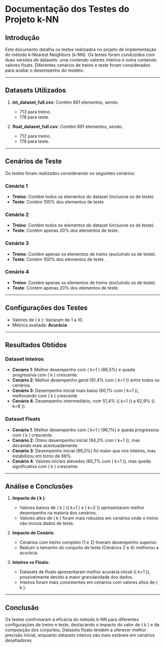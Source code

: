 # Documentação dos Testes do Projeto k-NN

## Introdução

Este documento detalha os testes realizados no projeto de implementação do método k-Nearest Neighbors (k-NN). Os testes foram conduzidos com duas versões de datasets: uma contendo valores inteiros e outra contendo valores floats. Diferentes cenários de treino e teste foram considerados para avaliar o desempenho do modelo.

---

## Datasets Utilizados

1. **int_dataset_full.csv**: Contém 891 elementos, sendo:

   - 713 para treino.
   - 178 para teste.
2. **float_dataset_full.csv**: Contém 891 elementos, sendo:

   - 712 para treino.
   - 179 para teste.

---

## Cenários de Teste

Os testes foram realizados considerando os seguintes cenários:

### Cenário 1

- **Treino**: Contém todos os elementos do dataset (inclusive os de teste).
- **Teste**: Contém 100% dos elementos de teste.

### Cenário 2

- **Treino**: Contém todos os elementos do dataset (inclusive os de teste).
- **Teste**: Contém apenas 20% dos elementos de teste.

### Cenário 3

- **Treino**: Contém apenas os elementos de treino (excluindo os de teste).
- **Teste**: Contém 100% dos elementos de teste.

### Cenário 4

- **Treino**: Contém apenas os elementos de treino (excluindo os de teste).
- **Teste**: Contém apenas 20% dos elementos de teste.

---

## Configurações dos Testes

- Valores de \( k \): Variaram de 1 a 10.
- Métrica avaliada: **Acurácia**.

---

## Resultados Obtidos

### Dataset Inteiros

- **Cenário 1**: Melhor desempenho com \( k=1 \) (86,5%) e queda progressiva com \( k \) crescente.
- **Cenário 2**: Melhor desempenho geral (91,4% com \( k=1 \)) entre todos os cenários.
- **Cenário 3**: Desempenho inicial mais baixo (60,1% com \( k=1 \)), melhorando com \( k \) crescente.
- **Cenário 4**: Desempenho intermediário, com 51,4% (\( k=1 \)) a 62,9% (\( k=8 \)).

### Dataset Floats

- **Cenário 1**: Melhor desempenho com \( k=1 \) (96,1%) e queda progressiva com \( k \) crescente.
- **Cenário 2**: Ótimo desempenho inicial (94,3% com \( k=1 \)), mas decaindo mais acentuadamente.
- **Cenário 3**: Desempenho inicial (66,5%) foi maior que nos inteiros, mas estabilizou em torno de 66%.
- **Cenário 4**: Valores iniciais elevados (65,7% com \( k=1 \)), mas queda significativa com \( k \) crescente.

---

## Análise e Conclusões

1. **Impacto de \( k \)**:

   - Valores baixos de \( k \) (\( k=1 \) e \( k=2 \)) apresentaram melhor desempenho na maioria dos cenários.
   - Valores altos de \( k \) foram mais robustos em cenários onde o treino não incluía dados de teste.
2. **Impacto do Cenário**:

   - Cenários com treino completo (1 e 2) tiveram desempenho superior.
   - Reduzir o tamanho do conjunto de teste (Cenários 2 e 4) melhorou a acurácia.
3. **Inteiros vs Floats**:

   - Datasets de floats apresentaram melhor acurácia inicial (\( k=1 \)), possivelmente devido à maior granularidade dos dados.
   - Inteiros foram mais consistentes em cenários com valores altos de \( k \).

---

## Conclusão

Os testes confirmaram a eficácia do método k-NN para diferentes configurações de treino e teste, destacando o impacto do valor de \( k \) e da composição dos conjuntos. Datasets floats tendem a oferecer melhor precisão inicial, enquanto datasets inteiros são mais estáveis em cenários desafiadores.
